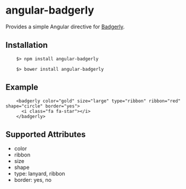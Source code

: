 # angular-badgerly
Provides a simple Angular directive for [Badgerly](https://github.com/stevenmhunt/badgerly).

## Installation
```
    $> npm install angular-badgerly
```
```
    $> bower install angular-badgerly
```

## Example
```
    <badgerly color="gold" size="large" type="ribbon" ribbon="red" shape="circle" border="yes">
      <i class="fa fa-star"></i>
    </badgerly>
```

## Supported Attributes
- color
- ribbon
- size
- shape
- type: lanyard, ribbon
- border: yes, no
